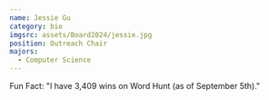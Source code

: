 ```yaml
---
name: Jessie Gu
category: bio
imgsrc: assets/Board2024/jessie.jpg
position: Outreach Chair
majors:
  - Computer Science 
---
```

Fun Fact: "I have 3,409 wins on Word Hunt (as of September 5th)."
